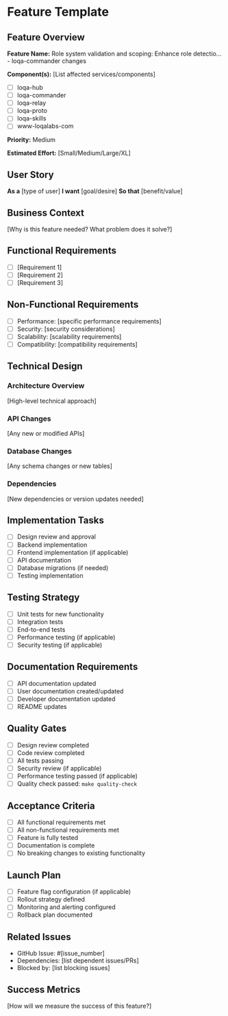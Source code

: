 # Feature Template

## Feature Overview
**Feature Name:** Role system validation and scoping: Enhance role detectio... - loqa-commander changes

**Component(s):** [List affected services/components]
- [ ] loqa-hub
- [ ] loqa-commander  
- [ ] loqa-relay
- [ ] loqa-proto
- [ ] loqa-skills
- [ ] www-loqalabs-com

**Priority:** Medium

**Estimated Effort:** [Small/Medium/Large/XL]

## User Story
**As a** [type of user]
**I want** [goal/desire]
**So that** [benefit/value]

## Business Context
[Why is this feature needed? What problem does it solve?]

## Functional Requirements
- [ ] [Requirement 1]
- [ ] [Requirement 2]
- [ ] [Requirement 3]

## Non-Functional Requirements
- [ ] Performance: [specific performance requirements]
- [ ] Security: [security considerations]
- [ ] Scalability: [scalability requirements]
- [ ] Compatibility: [compatibility requirements]

## Technical Design
### Architecture Overview
[High-level technical approach]

### API Changes
[Any new or modified APIs]

### Database Changes
[Any schema changes or new tables]

### Dependencies
[New dependencies or version updates needed]

## Implementation Tasks
- [ ] Design review and approval
- [ ] Backend implementation
- [ ] Frontend implementation (if applicable)
- [ ] API documentation
- [ ] Database migrations (if needed)
- [ ] Testing implementation

## Testing Strategy
- [ ] Unit tests for new functionality
- [ ] Integration tests
- [ ] End-to-end tests
- [ ] Performance testing (if applicable)
- [ ] Security testing (if applicable)

## Documentation Requirements
- [ ] API documentation updated
- [ ] User documentation created/updated
- [ ] Developer documentation updated
- [ ] README updates

## Quality Gates
- [ ] Design review completed
- [ ] Code review completed
- [ ] All tests passing
- [ ] Security review (if applicable)
- [ ] Performance testing passed (if applicable)
- [ ] Quality check passed: `make quality-check`

## Acceptance Criteria
- [ ] All functional requirements met
- [ ] All non-functional requirements met
- [ ] Feature is fully tested
- [ ] Documentation is complete
- [ ] No breaking changes to existing functionality

## Launch Plan
- [ ] Feature flag configuration (if applicable)
- [ ] Rollout strategy defined
- [ ] Monitoring and alerting configured
- [ ] Rollback plan documented

## Related Issues
- GitHub Issue: #[issue_number]
- Dependencies: [list dependent issues/PRs]
- Blocked by: [list blocking issues]

## Success Metrics
[How will we measure the success of this feature?]
